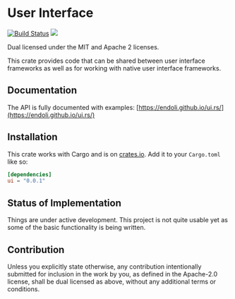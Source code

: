 # User Interface

[![Build Status](https://travis-ci.org/endoli/ui.rs.svg?branch=master)](https://travis-ci.org/endoli/ui.rs)
[![](http://meritbadge.herokuapp.com/ui)](https://crates.io/crates/ui)

Dual licensed under the MIT and Apache 2 licenses.

This crate provides code that can be shared between user interface
frameworks as well as for working with native user interface
frameworks.

## Documentation

The API is fully documented with examples:
[https://endoli.github.io/ui.rs/](https://endoli.github.io/ui.rs/)

## Installation

This crate works with Cargo and is on
[crates.io](https://crates.io/crates/ui).
Add it to your `Cargo.toml` like so:

```toml
[dependencies]
ui = "0.0.1"
```

## Status of Implementation

Things are under active development. This project is not quite
usable yet as some of the basic functionality is being written.

## Contribution

Unless you explicitly state otherwise, any contribution
intentionally submitted for inclusion in the work by you,
as defined in the Apache-2.0 license, shall be dual licensed
as above, without any additional terms or conditions.
